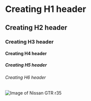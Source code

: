# Creating H1 header 
## Creating H2 header
### Creating H3 header
#### Creating H4 header
##### Creating H5 header
###### Creating H6 header

![Image of Nissan GTR r35](https://external-content.duckduckgo.com/iu/?u=https%3A%2F%2Ftse2.mm.bing.net%2Fth%3Fid%3DOIP.NgthLt8PkRPGRjij8KBAAAHaFR%26pid%3DApi&f=1&ipt=c09f63cd57697cd7930ba5dd23d3c21ea87cc0287b1c19e9460246200c56b0e8&ipo=images)
